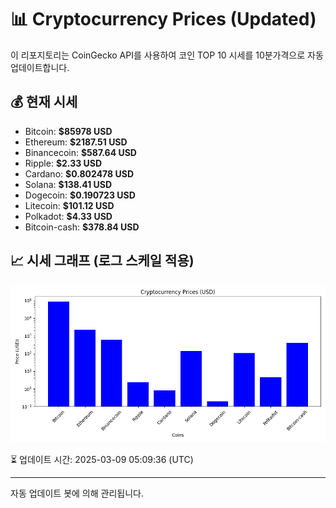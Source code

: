 
# 📊 Cryptocurrency Prices (Updated)

이 리포지토리는 CoinGecko API를 사용하여 코인 TOP 10 시세를 10분가격으로 자동 업데이트합니다.

## 💰 현재 시세
- Bitcoin: **$85978 USD**
- Ethereum: **$2187.51 USD**
- Binancecoin: **$587.64 USD**
- Ripple: **$2.33 USD**
- Cardano: **$0.802478 USD**
- Solana: **$138.41 USD**
- Dogecoin: **$0.190723 USD**
- Litecoin: **$101.12 USD**
- Polkadot: **$4.33 USD**
- Bitcoin-cash: **$378.84 USD**

## 📈 시세 그래프 (로그 스케일 적용)
![Crypto Prices](crypto_prices.png)

⏳ 업데이트 시간: 2025-03-09 05:09:36 (UTC)

---
자동 업데이트 봇에 의해 관리됩니다.
